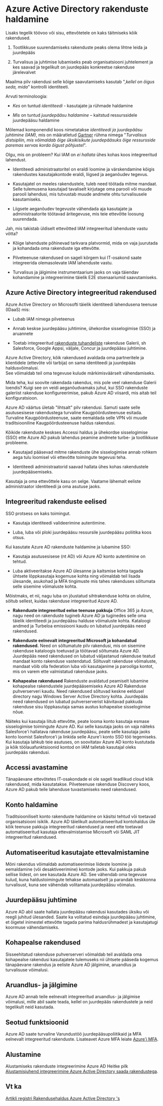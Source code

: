 <properties
    pageTitle="Rakenduste Azure Active Directory haldamine | Microsoft Azure'i"
    description="See artikkel oma kohapealse, pilveteenuste ja SaaS rakenduste Azure Active Directory integreerimise eelised."
    services="active-directory"
    documentationCenter=""
    authors="markusvi"
    manager="femila"
    editor=""/>

   <tags
      ms.service="active-directory"
      ms.devlang="na"
      ms.topic="article"
      ms.tgt_pltfrm="na"
      ms.workload="identity"
      ms.date="10/10/2016"
      ms.author="markvi"/>

# <a name="managing-applications-with-azure-active-directory"></a>Azure Active Directory rakenduste haldamine

Lisaks tegelik töövoo või sisu, ettevõtetele on kaks täitmiseks kõik rakendused.

1. Tootlikkuse suurendamiseks rakenduste peaks olema lihtne leida ja juurdepääs

2. Turvalisus ja juhtimise lubamiseks peab organisatsiooni juhtelement ja kes saavad ja tegelikult on juurdepääs konkreetse rakenduse järelevalvet

Maailma pilv rakendusi selle kõige saavutamiseks kasutab ",*kellel on õigus seda, mida*" kontrolli identiteeti.

Arvuti terminoloogia:

- *Kes* on tuntud *identiteedi* - kasutajate ja rühmade haldamine

- *Mis* on tuntud *juurdepääsu haldamine* – kaitstud ressurssidele juurdepääsu haldamine

Mõlemad komponendid koos nimetatakse *identiteedi ja juurdepääsu juhtimine (IAM)*, mis on määratletud [Gartner](http://www.gartner.com/it-glossary/identity-and-access-management-iam) rühma nimega "*Turvalisus distsipliin, mis võimaldab õige üksikisikute juurdepääsuks õige ressursside paremas servas korda õigust põhjustel*".

Olgu, mis on probleem? Kui IAM on *ei hallata* ühes kohas koos integreeritud lahendust.

- Identiteedi administraatoritel on eraldi loomine ja värskendamine kõigis rakendustes kasutajakontode eraldi, liigsed ja aeganõudev tegevus.

- Kasutajatel on meeles rakendustele, tuleb need töötada mitme mandaat. Selle tulemusena kasutajad tavaliselt kirjutage oma parooli või muude parooli lahendusi, mis tutvustab muude andmete ohtu turvalisusele kasutamiseks.

- Liigsete aeganõudev tegevuste vähendada aja kasutajate ja administraatorite töötavad äritegevuse, mis teie ettevõtte loosung suurendada.

Jah, mis takistab üldiselt ettevõtted IAM integreeritud lahenduste vastu võtta?

- Kõige lahenduste põhinevad tarkvara platvormid, mida on vaja juurutada ja kohandada oma rakenduste iga ettevõtte.

- Pilveteenuse rakendused on sageli kõrgem kui IT-osakond saate integreerida olemasolevate IAM lahenduste vastu.

- Turvalisus ja jälgimine instrumentaarium jaoks on vaja täiendav kohandamine ja integreerimine täielik E2E stsenaariumid saavutamiseks.

## <a name="azure-active-directory-integrated-with-applications"></a>Azure Active Directory integreeritud rakendused

Azure Active Directory on Microsofti täielik identiteedi lahendusena teenuse (IDaaS) mis:

- Lubab IAM nimega pilveteenus 

- Annab keskse juurdepääsu juhtimine, ühekordse sisselogimise (SSO) ja aruannete 

- Toetab integreeritud [rakenduste tuhandeliste](https://azure.microsoft.com/marketplace/active-directory/) rakenduse Galerii, sh Salesforce, Google Appsi, väljale, Concur ja juurdepääsu juhtimine. 


Azure Active Directory, kõik rakendused avaldada oma partneritele ja klientidele (ettevõte või tarbija) on sama identiteedi ja juurdepääs haldusvõimalusi.<br> See võimaldab teil oma tegevuse kulude märkimisväärselt vähendamiseks.

Mida teha, kui soovite rakendada rakendus, mis pole veel rakenduse Galerii loendis? Kuigi see on veidi aeganõudvamaks juhul, kui SSO rakenduste galeriist rakenduse konfigureerimise, pakub Azure AD viisardi, mis aitab teil konfiguratsioon.

Azure AD väärtus ületab "lihtsalt" pilv rakendusi. Samuti saate selle asutusesisese rakendustega turvaline Kaugpöördusteenuse esitada. Turvaline Kaugpöördusteenuse, saate eemaldada selle VPN või muude traditsiooniline Kaugpöördusteenuse haldus rakendusi.

Kõikide rakenduste keskses Accessi haldus ja ühekordse sisselogimise (SSO) ette Azure AD pakub lahendus peamine andmete turbe- ja tootlikkuse probleeme.

- Kasutajad pääsevad mitme rakenduste ühe sisselogimise annab rohkem aega tulu loomisel või ettevõtte toimingute tegevusi teha.

- Identiteedi administraatorid saavad hallata ühes kohas rakendustele juurdepääsemiseks.

Kasutaja ja oma ettevõttele kasu on selge. Vaatame lähemalt eeliste administraator identiteedi ja oma asutuse jaoks.

## <a name="integrated-application-benefits"></a>Integreeritud rakenduste eelised

SSO protsess on kaks toimingut.

- Kasutaja identiteedi valideerimine autentimine.

- Luba, luba või ploki juurdepääsu ressursile juurdepääsu poliitika koos otsus.

Kui kasutate Azure AD rakenduste haldamine ja lubamine SSO:

- Kasutaja asutusesisese (nt AD) või Azure AD konto autentimine on tehtud.

- Luba aktiveeritakse Azure AD ülesanne ja kaitsmise kohta tagada ühtsete lõppkasutaja kogemuse kohta ning võimaldab teil lisada ülesande, asukohad ja MFA tingimuste mis tahes rakenduses sõltumata selle sisemine võimaluste kohta.

Mõistmaks, et nii, nagu luba on jõustatud sihtrakenduse kohta on oluline, sõltub sellest, kuidas rakenduse integreeritud Azure AD.

- **Rakenduste integreeritud eelse teenuse pakkuja** Office 365 ja Azure, nagu need on rakenduste tugineb Azure AD ja tuginedes selle oma täielik identiteedi ja juurdepääsu halduse võimaluste kohta. Kataloogi andmed ja Turbeloa emissiooni kaudu on lubatud juurdepääs need rakendused.

- **Rakenduste eelnevalt integreeritud Microsoft ja kohandatud rakendused.** Need on sõltumatute pilv rakendusi, mis on sisemine rakenduse kataloogis toetuvad ja töötavad sõltumata Azure AD. Juurdepääs need rakendused on lubatud väljastanud rakenduse teatud mandaat konto rakenduse vastendatud. Sõltuvalt rakenduse võimaluste, mandaat võib olla federation luba või kasutajanime ja parooliga kontot, mis on varem ette valmistatud rakenduse jaoks.

- **Kohapealse rakendused** Rakenduste avaldatud peamiselt lubamine kohapealse rakendustele juurdepääsemiseks Azure AD Rakenduse puhverserveri kaudu. Need rakendused sõltuvad keskne eeldusel directory nagu Windows Server Active Directory kohta. Juurdepääs need rakendused on lubatud puhverserverist käivitavad pakkuda rakenduse sisu lõppkasutaja samas austus kohapealse sisselogimise nõue.

Näiteks kui kasutaja liitub ettevõtte, peate looma konto kasutaja esmase sisselogimise toimingute Azure AD. Kui selle kasutaja jaoks on vaja näiteks Salesforce'i hallatava rakenduse juurdepääsu, peate selle kasutaja jaoks konto loomist Salesforce'i ja linkida selle Azure'i konto SSO töö tegemiseks. Kui kasutaja lahkub teie asutuses, on soovitatav Azure AD konto kustutada ja kõik töölauafunktsioonid kontod on IAM talletab kasutajal oleks juurdepääs rakendusi.

## <a name="access-detection"></a>Accessi avastamine

Tänapäevane ettevõtetes IT-osakondade ei ole sageli teadlikud cloud kõik rakendused, mida kasutatakse. Pilveteenuse rakenduse Discovery koos, Azure AD pakub teile lahenduse tuvastamiseks need rakendused.

## <a name="account-management"></a>Konto haldamine

Traditsiooniliselt konto rakenduste haldamine on käsitsi tehtud või toetavad organisatsiooni isiklik. Azure AD täielikult automatiseeritud kontohaldus üle kõik teenuse pakkuja integreeritud rakendused ja need ette toetavad automatiseeritud kasutaja ettevalmistamise Microsoft või SAML JIT integreeritud rakendused.

## <a name="automated-user-provisioning"></a>Automatiseeritud kasutajate ettevalmistamine

Mõni rakendus võimaldab automatiseerimise liideste loomine ja eemaldamine (või desaktiveerimine) kontode jaoks. Kui pakkuja pakub sellise liidest, on see kasutada Azure AD. See vähendab oma tegevuse kulud, kuna haldustoimingute tehakse automaatselt ja parandab keskkonna turvalisust, kuna see vähendab volitamata juurdepääsu võimalus.

## <a name="access-management"></a>Juurdepääsu juhtimine

Azure AD abil saate hallata juurdepääsu rakendusi kasutades üksiku või reegli juhitud ülesanded. Saate ka volitatud esindaja juurdepääsu juhtimine, et õigetel inimestel ettevõtte tagada parima haldusrühmadest ja kasutajatugi koormuse vähendamiseks.

## <a name="on-premises-applications"></a>Kohapealse rakendused

Sisseehitatud rakenduse puhverserveri võimaldab teil avaldada oma kohapealse rakendusi kasutajatele tulemuseks nii ühtsete pääseda kogemus tänapäevane rakendus ja eeliste Azure AD jälgimine, aruandlus ja turvalisuse võimalusi.

## <a name="reporting-and-monitoring"></a>Aruandlus- ja jälgimine

Azure AD annab teile eelnevalt integreeritud aruandlus- ja jälgimise võimalusi, mille abil saate teada, kellel on juurdepääs rakendustele ja neid tegelikult neid kasutada.

## <a name="related-capabilities"></a>Seotud funktsioonid

Azure AD saate turvaline Varundustöö juurdepääsupoliitikaid ja MFA eelnevalt integreeritud rakenduste. Lisateavet Azure MFA leiate [Azure'i MFA](https://azure.microsoft.com/services/multi-factor-authentication/).

## <a name="getting-started"></a>Alustamine

Alustamiseks rakenduste integreerimine Azure AD Heitke pilk [Alustamisjuhend integreerimine Azure Active Directory saada rakendustega](active-directory-integrating-applications-getting-started.md).

## <a name="see-also"></a>Vt ka

[Artikli registri Rakendusehaldus Azure Active Directory 's](active-directory-apps-index.md)
